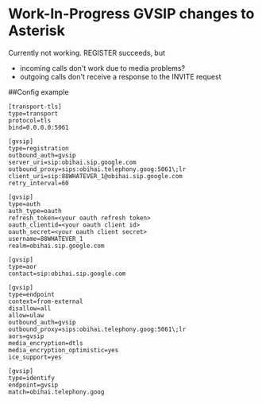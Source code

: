 # Work-In-Progress GVSIP changes to Asterisk

Currently not working. REGISTER succeeds, but
- incoming calls don't work due to media problems?
- outgoing calls don't receive a response to the INVITE request

##Config example
```
[transport-tls]
type=transport
protocol=tls
bind=0.0.0.0:5061

[gvsip]
type=registration
outbound_auth=gvsip
server_uri=sip:obihai.sip.google.com
outbound_proxy=sips:obihai.telephony.goog:5061\;lr
client_uri=sip:88WHATEVER_1@obihai.sip.google.com
retry_interval=60

[gvsip]
type=auth
auth_type=oauth
refresh_token=<your oauth refresh token>
oauth_clientid=<your oauth client id>
oauth_secret=<your oauth client secret>
username=88WHATEVER_1
realm=obihai.sip.google.com

[gvsip]
type=aor
contact=sip:obihai.sip.google.com

[gvsip]
type=endpoint
context=from-external
disallow=all
allow=ulaw
outbound_auth=gvsip
outbound_proxy=sips:obihai.telephony.goog:5061\;lr
aors=gvsip
media_encryption=dtls
media_encryption_optimistic=yes
ice_support=yes

[gvsip]
type=identify
endpoint=gvsip
match=obihai.telephony.goog
```
